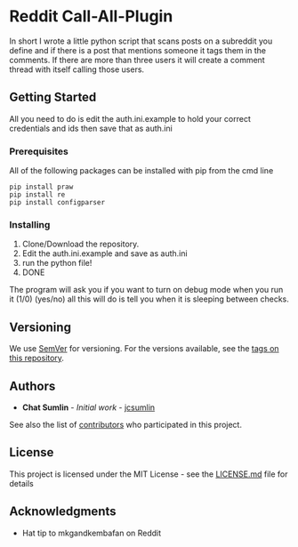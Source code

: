 # Reddit Call-All-Plugin

In short I wrote a little python script that scans posts on a subreddit you define and if there is a post that mentions someone it tags them in the comments. If there are more than three users it will create a comment thread with itself calling those users.

## Getting Started

All you need to do is edit the auth.ini.example to hold your correct credentials and ids then save that as auth.ini

### Prerequisites

All of the following packages can be installed with pip from the cmd line

```
pip install praw
pip install re
pip install configparser
```

### Installing

1. Clone/Download the repository.
2. Edit the auth.ini.example and save as auth.ini
3. run the python file!
4. DONE


The program will ask you if you want to turn on debug mode when you run it (1/0) (yes/no) all this will do is tell you when it is sleeping between checks.


## Versioning

We use [SemVer](http://semver.org/) for versioning. For the versions available, see the [tags on this repository](https://github.com/your/call-all-plugin/tags). 

## Authors

* **Chat Sumlin** - *Initial work* - [jcsumlin](https://github.com/jcsumlin)

See also the list of [contributors](https://github.com/your/project/contributors) who participated in this project.

## License

This project is licensed under the MIT License - see the [LICENSE.md](LICENSE.md) file for details

## Acknowledgments

* Hat tip to mkgandkembafan on Reddit

